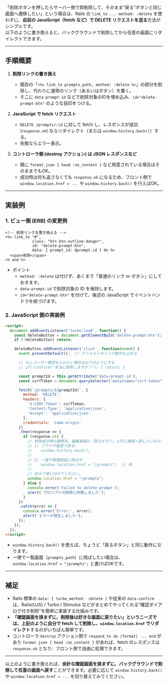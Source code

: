 「削除ボタンを押したらサーバー側で即削除して、そのまま“戻る”ボタンと同じ画面へ遷移したい」という場合は、Rails の `link_to ... method: :delete` を使わずに、**自前の JavaScript（fetch など）で DELETE リクエストを送る**方法がシンプルです。  
以下のように書き換えると、バックグラウンドで削除してから任意の画面にリダイレクトできます。

---

## 手順概要

1. **削除リンクの書き換え**  
   - 既存の「`<%= link_to prompts_path, method: :delete %>`」の部分を削除し、代わりに通常のリンク（あるいはボタン）を置く。
   - そこに `data-prompt-id` などで削除対象のIDを埋め込み、`id="delete-prompt-btn"` のような目印をつける。

2. **JavaScript で fetch リクエスト**  
   - `DELETE /prompts/:id` に対して fetch し、レスポンスが成功 (`response.ok`) ならリダイレクト（または `window.history.back()`）する。
   - 失敗ならエラー表示。

3. **コントローラ側 (destroy アクション) は JSON レスポンスなど**  
   - 既に `format.json { head :no_content }` など用意されている場合はそのままでもOK。
   - 成功時は何も返さなくても `response.ok` になるため、フロント側で `window.location.href = ...` や `window.history.back()` を行えばOK。

---

## 実装例

### 1. ビュー側 (ERB) の変更例

```erb
<!-- 削除リンクを置き換える -->
<%= link_to "#",
            class: "btn btn-outline-danger",
            id: "delete-prompt-btn",
            data: { prompt_id: @prompt.id } do %>
  <span>削除</span>
<% end %>
```

- ポイント
  - `method: :delete` は付けず、あくまで「普通のリンク or ボタン」にしておきます。
  - `data-prompt-id` で削除対象の ID を保持します。
  - `id="delete-prompt-btn"` を付けて、後述の JavaScript でイベントハンドラを紐づけます。

### 2. JavaScript 側の実装例

```html
<script>
  document.addEventListener('turbo:load', function() {
    const deleteButton = document.getElementById('delete-prompt-btn');
    if (!deleteButton) return;

    deleteButton.addEventListener('click', function(event) {
      event.preventDefault();  // デフォルトのリンク動作を止める

      // もしユーザー確認を入れたい場合は以下のようにする
      // if(!confirm("本当に削除しますか？")) { return; }

      const promptId = this.getAttribute('data-prompt-id');
      const csrfToken = document.querySelector('meta[name="csrf-token"]').getAttribute('content');

      fetch(`/prompts/${promptId}`, {
        method: 'DELETE',
        headers: {
          'X-CSRF-Token': csrfToken,
          'Content-Type': 'application/json',
          'Accept': 'application/json'
        },
        credentials: 'same-origin'
      })
      .then(response => {
        if (response.ok) {
          // 削除成功時の遷移先。編集画面の「戻るボタン」と同じ画面へ戻したいなら:
          // 1) ブラウザ履歴で戻る: 
          //    window.history.back();
          //
          // 2) 一覧や管理画面に飛ばす:
          //    window.location.href = "/prompts";  // 例
          //
          // 好みで使い分けてください。
          window.location.href = "/prompts";
        } else {
          console.error('Failed to delete prompt');
          alert('プロンプトの削除に失敗しました');
        }
      })
      .catch(error => {
        console.error('Error:', error);
        alert('エラーが発生しました');
      });
    });
  });
</script>
```

- `window.history.back()` を使えば、ちょうど「戻るボタン」と同じ動作になります。  
- 一律で一覧画面（`prompts_path`）に飛ばしたい場合は、`window.location.href = "/prompts";` と書けばOKです。

---

## 補足

- Rails 標準の `data: { turbo_method: :delete }` や従来の `data-confirm` は、Rails(UJS) / Turbo / Stimulus などがまとめてやってくれる“確認ダイアログ付き削除”を簡単に実装する仕組みです。  
- **「確認画面を挟まずに、削除後は好きな画面に戻りたい」**というニーズでは、上記のように**自分で fetch して削除し、`window.location.href` でリダイレクト**するのがいちばん簡単です。
- コントローラ `destroy` アクション側で `respond_to do |format| ... end` があり `format.json { head :no_content }` があれば、fetch のレスポンスは `response.ok` となり、フロント側で自由に処理できます。

---

以上のように書き換えれば、**余計な確認画面を挟まずに、バックグラウンドで削除して任意の画面へ戻す**ことができます。必要に応じて `window.history.back()` や `window.location.href = ...` を切り替えてみてください。